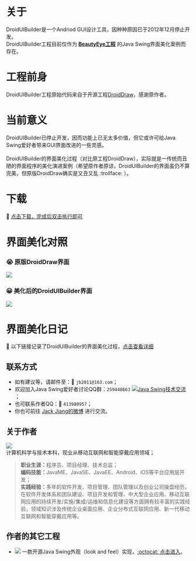 # 关于
DroidUIBuilder是一个Andriod GUI设计工具，因种种原因已于2012年12月停止开发。<br>
DroidUIBuilder工程目前仅作为 **[BeautyEye工程](https://github.com/JackJiang2011/beautyeye)** 的Java Swing界面美化案例而存在。

# 工程前身
DroidUIBuilder工程原始代码来自于开源工程[DroidDraw](https://code.google.com/p/droiddraw/)，感谢原作者。

# 当前意义
DroidUIBuilder已停止开发，因而功能上已无太多价值，但它或许可给Java Swing爱好者带来GUI界面改进的一些灵感。<br>
<br>
DroidUIBuilder的界面美化过程（对比原工程DroidDraw），实际就是一传统而丑陋的界面程序的美化演进案例（希望原作者原谅，DroidUIBuilder的界面虽仍不算完美，但原版DroidDraw确实是又丑又乱 :trollface: ）。

# 下载
:paperclip: [点击下载，完成后双击执行即可](https://raw.githubusercontent.com/JackJiang2011/DroidUIBuilder/master/dist/DroidUIBuilder.jar)

# 界面美化对照
### :sob: 原版DroidDraw界面
![](https://raw.githubusercontent.com/JackJiang2011/DroidUIBuilder/master/screenshots/2012-11-09_1_original.PNG)

### :grinning: 美化后的DroidUIBuilder界面
![](https://raw.githubusercontent.com/JackJiang2011/DroidUIBuilder/master/preview/preview_20150203.png)

# 界面美化日记
:ledger: 以下链接记录了DroidUIBuilder的界面美化过程，[点击查看详细](https://github.com/JackJiang2011/DroidUIBuilder/wiki/DroidUIBuilder%E7%95%8C%E9%9D%A2%E7%BE%8E%E5%8C%96%E6%97%A5%E8%AE%B0)

## 联系方式
* 如有建议等，请邮件至：:love_letter: `jb2011@163.com`；</li>
* 欢迎加入Java Swing爱好者讨论QQ群：`259448663`  <a target="_blank" href="http://shang.qq.com/wpa/qunwpa?idkey=9971fb1d1845edc87bdec92ad03f329c1d1f280b1cfe73b6d03c13b0f7f8aba1"><img border="0" src="http://pub.idqqimg.com/wpa/images/group.png" alt="Java Swing技术交流" title="Java Swing技术交流"></a>；
* 也可联系作者QQ：:penguin: `413980957`；
* 你也可前往 [Jack Jiang的微博](http://t.qq.com/jackjiang_is_here/) 进行交流。

## 关于作者
![](https://raw.githubusercontent.com/JackJiang2011/beautyeye/master/screenshots/js2.png)<br>
计算机科学与技术本科，现业从移动互联网和智能穿戴应用领域；<br>
> <b>职业生涯：</b>程序员、项目经理、技术总监；<br>
> <b>编码技能：</b>JavaME、JavaSE、JavaEE、Android、iOS等平台应用层开发；<br>
> <b>实践经验：</b>多年的软件开发、项目管理、团队管理以及创业公司操盘经历，在软件开发体系和团队建设、项目开发和管理、中大型企业应用、移动互联网应用的持续开发/实施/集成/运维和信息化建设等方面拥有较丰富的实践经验，领域知识涉及传统企业桌面应用、企业分布式互联网应用、新一代移动互联网和智能穿戴应用等。

## 作者的其它工程
* ![](https://raw.githubusercontent.com/JackJiang2011/beautyeye/master/screenshots/beautyeye_logo_h.png) 一款开源Java Swing外观（look and feel）实现，[:octocat: 点击进入](https://github.com/JackJiang2011/beautyeye)。<br>
